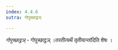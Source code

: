```yaml
---
index: 4.4.6
sutra: गोपुच्छाट्ठञ्

---
```

_गोपुच्छाट्ठञ्_ - गोपुच्छाट्ठञ् ।तरतीत्यर्थे तृतीयान्ता॑दिति शेषः ।